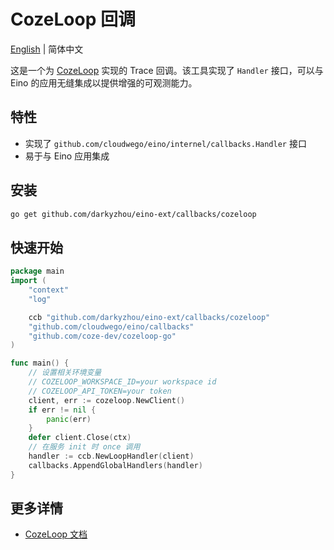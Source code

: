 # CozeLoop 回调

[English](README.md) | 简体中文

这是一个为 [CozeLoop](https://github.com/cloudwego/eino) 实现的 Trace 回调。该工具实现了 `Handler` 接口，可以与 Eino 的应用无缝集成以提供增强的可观测能力。

## 特性

- 实现了 `github.com/cloudwego/eino/internel/callbacks.Handler` 接口
- 易于与 Eino 应用集成

## 安装

```bash
go get github.com/darkyzhou/eino-ext/callbacks/cozeloop
```

## 快速开始

```go
package main
import (
	"context"
	"log"

	ccb "github.com/darkyzhou/eino-ext/callbacks/cozeloop"
	"github.com/cloudwego/eino/callbacks"
	"github.com/coze-dev/cozeloop-go"
)

func main() {
	// 设置相关环境变量
	// COZELOOP_WORKSPACE_ID=your workspace id
	// COZELOOP_API_TOKEN=your token
	client, err := cozeloop.NewClient()
	if err != nil {
		panic(err)
	}
	defer client.Close(ctx)
	// 在服务 init 时 once 调用
	handler := ccb.NewLoopHandler(client)
	callbacks.AppendGlobalHandlers(handler)
}
```

## 更多详情
- [CozeLoop 文档](https://github.com/coze-dev/cozeloop-go) 